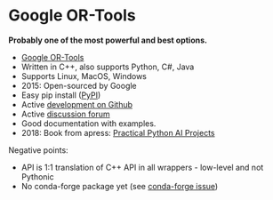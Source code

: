 # Google OR-Tools

**Probably one of the most powerful and best options.**

* [Google OR-Tools](https://developers.google.com/optimization)
* Written in C++, also supports Python, C#, Java
* Supports Linux, MacOS, Windows
* 2015: Open-sourced by Google
* Easy pip install ([PyPI](https://pypi.org/project/ortools/))
* Active [development on Github](https://github.com/google/or-tools)
* Active [discussion forum](https://groups.google.com/forum/#!forum/or-tools-discuss)
* Good documentation with examples.
* 2018: Book from apress: [Practical Python AI Projects](https://www.apress.com/de/book/9781484234228)

Negative points:
* API is 1:1 translation of C++ API in all wrappers - low-level and not Pythonic
* No conda-forge package yet (see [conda-forge issue](https://github.com/conda-forge/staged-recipes/issues/2717))
